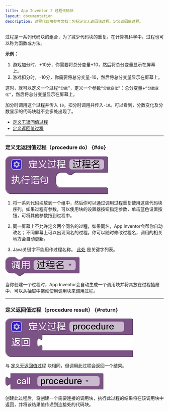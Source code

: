 ```yaml
---
title: App Inventor 2 过程代码块
layout: documentation
description: 过程代码块参考文档：包括定义无返回值过程、定义返回值过程。
---
```


过程是一系列代码块的组合，为了减少代码块的重复。在计算机科学中，过程也可以称为函数或方法。

**示例：**

1. 游戏加分时，+10分，你需要将总分变量+10，然后将总分变量显示在屏幕上。
1. 游戏扣分时，-10分，你需要将总分变量-10，然后将总分变量显示在屏幕上。

这时，就可以定义一个过程`“分数”`，定义一个参数`“分数变化”`：总分变量+`“分数变化”`，然后将总分变量显示在屏幕上。

加分时调用这个过程并传入 `10`，扣分时调用并传入`-10`。可以看到，分数变化及分数显示的代码块就不会多处出现了。

* [定义无返回值过程](#do)
* [定义返回值过程](#return)

***
### 定义无返回值过程（procedure do）   {#do}

![](images/procedure/do.png)

1. 将一系列代码块放到一个组中，然后你可以通过调用过程重复使用这些代码块序列。如果过程有参数，可以使用块的设置器按钮指定参数，单击蓝色设置按钮，可将其他参数拖到过程中。

1. 同一屏幕上不允许定义两个同名的过程，如果同名，App Inventor会帮你自动改名；不同屏幕上可以出现同名的过程。你可以随时修改过程名，调用的相关地方会自动更新。

1. Java关键字不能用作过程名称。 [此处](https://en.wikipedia.org/wiki/List_of_Java_keywords) 是关键字列表。

![](images/procedure/calldo.png)

当你创建一个过程时，App Inventor会自动生成一个调用块并将其放在过程抽屉中，可以从抽屉中拖动使用调用块来调用过程。

***
### 定义返回值过程（procedure result）   {#return}

![](images/procedure/return.png)

与 [定义无返回值过程](#do) 块相同，但调用此过程会返回一个结果。

![](images/procedure/callreturn.png)

创建此过程后，将创建一个需要连接的调用块，执行此过程的结果将在该调用块中返回，并将该结果值传递到连接处的代码块。
